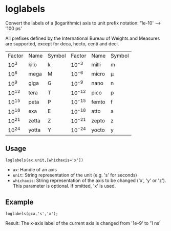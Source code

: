 # loglabels
Convert the labels of a (logarithmic) axis to unit prefix notation: '1e-10' --> '100 ps'

All prefixes defined by the International Bureau of Weights and Measures
are supported, except for deca, hecto, centi and deci.

<table>
  <tr>
    <td>Factor</td>
    <td>Name</td>
    <td>Symbol</td>
    <td>Factor</td>
    <td>Name</td>
    <td>Symbol</td>
  </tr>
  <tr>
    <td>10<sup>3</sup></td>
    <td>kilo</td>
    <td>k</td>
    <td>10<sup>-3</sup></td>
    <td>milli</td>
    <td>m</td>
  </tr> 
  <tr>
    <td>10<sup>6</sup></td>
    <td>mega</td>
    <td>M</td>
    <td>10<sup>-6</sup></td>
    <td>micro</td>
    <td>&micro;</td>
  </tr> 
  <tr>
    <td>10<sup>9</sup></td>
    <td>giga</td>
    <td>G</td>
    <td>10<sup>-9</sup></td>
    <td>nano</td>
    <td>n</td>
  </tr> 
  <tr>
    <td>10<sup>12</sup></td>
    <td>tera</td>
    <td>T</td>
    <td>10<sup>-12</sup></td>
    <td>pico</td>
    <td>p</td>
  </tr> 
  <tr>
    <td>10<sup>15</sup></td>
    <td>peta</td>
    <td>P</td>
    <td>10<sup>-15</sup></td>
    <td>femto</td>
    <td>f</td>
  </tr>
  <tr>
    <td>10<sup>18</sup></td>
    <td>exa</td>
    <td>E</td>
    <td>10<sup>-18</sup></td>
    <td>atto</td>
    <td>a</td>
  </tr>
  <tr>
    <td>10<sup>21</sup></td>
    <td>zetta</td>
    <td>Z</td>
    <td>10<sup>-21</sup></td>
    <td>zepto</td>
    <td>z</td>
  </tr>
  <tr>
    <td>10<sup>24</sup></td>
    <td>yotta</td>
    <td>Y</td>
    <td>10<sup>-24</sup></td>
    <td>yocto</td>
    <td>y</td>
  </tr>
</table>

## Usage
```
loglabels(ax,unit,[whichaxis='x'])
```
* `ax`:        Handle of an axis
* `unit`:      String representation of the unit (e.g. 's' for seconds)
* `whichaxis`: String representation of the axis to be changed ('x', 'y'
             or 'z'). This parameter is optional. If omitted, 'x' is
             used.
## Example
```
loglabels(gca,'s','x');
```

Result: The x-axis label of the current axis is changed from '1e-9' to '1 ns'
